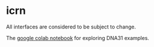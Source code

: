 # icrn

All interfaces are considered to be subject to change.

The [google colab notebook](https://colab.research.google.com/drive/1ioMWwmCQ8ulOcybkvNppgLtMFgGeCscy) for exploring DNA31 examples.
